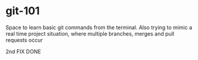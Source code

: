 # git-101
Space to learn basic git commands from the terminal. Also trying to mimic a real time project situation, where multiple branches, merges and pull requests occur

2nd FIX DONE
